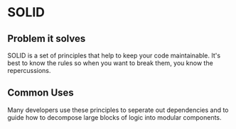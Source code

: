 # SOLID

## Problem it solves
SOLID is a set of principles that help to keep your code maintainable. It's best to know the rules so when you want to break them, you know the repercussions.

## Common Uses
Many developers use these principles to seperate out dependencies and to guide how to decompose large blocks of logic into modular components.
